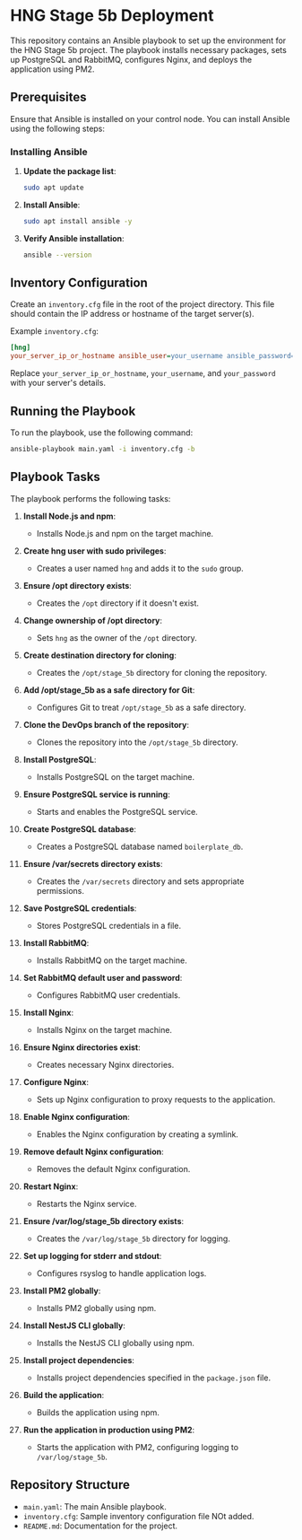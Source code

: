 # HNG Stage 5b Deployment

This repository contains an Ansible playbook to set up the environment for the HNG Stage 5b project. The playbook installs necessary packages, sets up PostgreSQL and RabbitMQ, configures Nginx, and deploys the application using PM2.

## Prerequisites

Ensure that Ansible is installed on your control node. You can install Ansible using the following steps:

### Installing Ansible

1. **Update the package list**:
   ```bash
   sudo apt update
   ```

2. **Install Ansible**:
   ```bash
   sudo apt install ansible -y
   ```

3. **Verify Ansible installation**:
   ```bash
   ansible --version
   ```

## Inventory Configuration

Create an `inventory.cfg` file in the root of the project directory. This file should contain the IP address or hostname of the target server(s).

Example `inventory.cfg`:
```ini
[hng]
your_server_ip_or_hostname ansible_user=your_username ansible_password=your_password
```

Replace `your_server_ip_or_hostname`, `your_username`, and `your_password` with your server's details.

## Running the Playbook

To run the playbook, use the following command:
```bash
ansible-playbook main.yaml -i inventory.cfg -b
```

## Playbook Tasks

The playbook performs the following tasks:

1. **Install Node.js and npm**:
   - Installs Node.js and npm on the target machine.

2. **Create hng user with sudo privileges**:
   - Creates a user named `hng` and adds it to the `sudo` group.

3. **Ensure /opt directory exists**:
   - Creates the `/opt` directory if it doesn't exist.

4. **Change ownership of /opt directory**:
   - Sets `hng` as the owner of the `/opt` directory.

5. **Create destination directory for cloning**:
   - Creates the `/opt/stage_5b` directory for cloning the repository.

6. **Add /opt/stage_5b as a safe directory for Git**:
   - Configures Git to treat `/opt/stage_5b` as a safe directory.

7. **Clone the DevOps branch of the repository**:
   - Clones the repository into the `/opt/stage_5b` directory.

8. **Install PostgreSQL**:
   - Installs PostgreSQL on the target machine.

9. **Ensure PostgreSQL service is running**:
   - Starts and enables the PostgreSQL service.

10. **Create PostgreSQL database**:
    - Creates a PostgreSQL database named `boilerplate_db`.

11. **Ensure /var/secrets directory exists**:
    - Creates the `/var/secrets` directory and sets appropriate permissions.

12. **Save PostgreSQL credentials**:
    - Stores PostgreSQL credentials in a file.

13. **Install RabbitMQ**:
    - Installs RabbitMQ on the target machine.

14. **Set RabbitMQ default user and password**:
    - Configures RabbitMQ user credentials.

15. **Install Nginx**:
    - Installs Nginx on the target machine.

16. **Ensure Nginx directories exist**:
    - Creates necessary Nginx directories.

17. **Configure Nginx**:
    - Sets up Nginx configuration to proxy requests to the application.

18. **Enable Nginx configuration**:
    - Enables the Nginx configuration by creating a symlink.

19. **Remove default Nginx configuration**:
    - Removes the default Nginx configuration.

20. **Restart Nginx**:
    - Restarts the Nginx service.

21. **Ensure /var/log/stage_5b directory exists**:
    - Creates the `/var/log/stage_5b` directory for logging.

22. **Set up logging for stderr and stdout**:
    - Configures rsyslog to handle application logs.

23. **Install PM2 globally**:
    - Installs PM2 globally using npm.

24. **Install NestJS CLI globally**:
    - Installs the NestJS CLI globally using npm.

25. **Install project dependencies**:
    - Installs project dependencies specified in the `package.json` file.

26. **Build the application**:
    - Builds the application using npm.

27. **Run the application in production using PM2**:
    - Starts the application with PM2, configuring logging to `/var/log/stage_5b`.

## Repository Structure

- `main.yaml`: The main Ansible playbook.
- `inventory.cfg`: Sample inventory configuration file NOt added.
- `README.md`: Documentation for the project.
